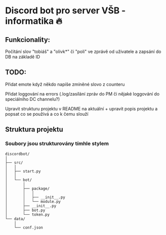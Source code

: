 # Discord bot pro server VŠB - informatika :fire:

## Funkcionality:
Počítání slov "tobiáš" a "olivk*" či "poli" ve zprávě od uživatele a zapsání do DB na základě ID

## TODO: 
Přidat emote když někdo napíše zmíněné slovo z counteru

Přidat loggování na errors (.log/zasílání zpráv do PM či nějaké loggování do speciálního DC channelu?)

Upravit strukturu projektu v README na aktuální + upravit popis projektu a popsat co se používá a co k čemu slouží 

## Struktura projektu
### Soubory jsou strukturovány tímhle stylem
```
discordbot/
│
├── src/
│   │
│   ├── start.py
│   │
│   └── bot/
│       │   
│       ├── package/
│       │   │
│       │   ├── __init__.py
│       │   └── module.py
│       ├── __init__.py
│       ├── bot.py
│       └── token.py
└── data/
    │
    └── conf.json
```
